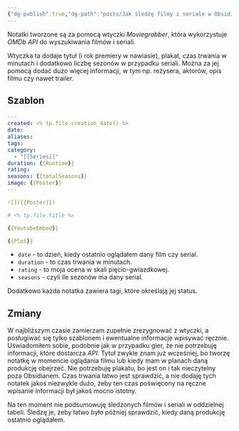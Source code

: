 ```yaml
---
{"dg-publish":true,"dg-path":"posts/Jak śledzę filmy i seriale w Obsidian.md","dg-permalink":"obsidian-media-tracking-2024","permalink":"/obsidian-media-tracking-2024/","tags":["WeblogPoMo2024","Obsidian"]}
---
```



Notatki tworzone są za pomocą wtyczki *Moviegrabber*, która wykorzystuje *OMDb API* do wyszukiwania filmów i seriali.

Wtyczka ta dodaje tytuł (i rok premiery w nawiasie), plakat, czas trwania w minutach i dodatkowo liczbę sezonów w przypadku seriali. Można za jej pomocą dodać dużo więcej informacji, w tym np. reżysera, aktorów, opis filmu czy nawet trailer.

## Szablon

```yaml
---
created: <% tp.file.creation_date() %>
date: 
aliases: 
tags: 
category:
  - "[[Series]]"
duration: {{Runtime}}
rating: 
seasons: {{totalSeasons}}
image: {{Poster}}
---

![]({{Poster}})

# <% tp.file.title %>

{{YoutubeEmbed}}

{{Plot}}
```

- `date` - to dzień, kiedy ostatnio oglądałem dany film czy serial.
- `duration` - to czas trwania w minutach.
- `rating` - to moja ocena w skali pięcio-gwiazdkowej.
- `seasons` - czyli ile sezonów ma dany serial.

Dodatkowo każda notatka zawiera tagi, które określają jej status.

## Zmiany

W najbliższym czasie zamierzam zupełnie zrezygnować z wtyczki, a posługiwać się tylko szablonem i ewentualne informacje wpisywać ręcznie. Uświadomiłem sobie, podobnie jak w przypadku gier, że nie potrzebuję informacji, które dostarcza *API*. Tytuł zwykle znam już wcześniej, bo tworzę notatkę w momencie oglądania filmu lub kiedy mam w planach daną produkcję obejrzeć. Nie potrzebuję plakatu, bo jest on i tak nieczytelny poza Obsidianem. Czas trwania łatwo jest sprawdzić, a nie dodaję tych notatek jakoś niezwykle dużo, żeby ten czas poświęcony na ręczne wpisanie informacji był jakoś mocno istotny.

Na ten moment nie podsumowuję śledzonych filmów i seriali w oddzielnej tabeli. Śledzę je, żeby łatwo było później sprawdzić, kiedy daną produkcję ostatnio oglądałem.

